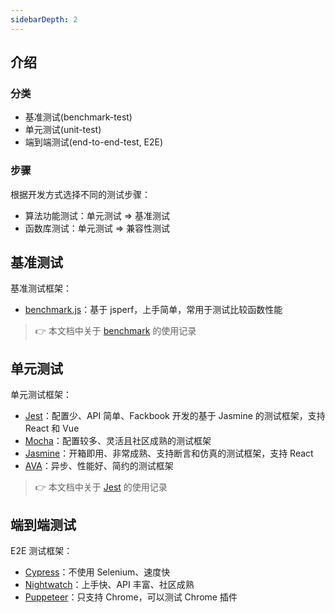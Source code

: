 ```yaml
---
sidebarDepth: 2
---
```


## 介绍

### 分类

+ 基准测试(benchmark-test)
+ 单元测试(unit-test)
+ 端到端测试(end-to-end-test, E2E)




### 步骤

根据开发方式选择不同的测试步骤：

+ 算法功能测试：单元测试 => 基准测试
+ 函数库测试：单元测试 => 兼容性测试





## 基准测试

基准测试框架：
+ [benchmark.js](https://github.com/bestiejs/benchmark.js)：基于 jsperf，上手简单，常用于测试比较函数性能


> :point_right: 本文档中关于 [benchmark](/front-end/engineering/engine/benchmark) 的使用记录




## 单元测试

单元测试框架：
+ [Jest](https://github.com/facebook/jest)：配置少、API 简单、Fackbook 开发的基于 Jasmine 的测试框架，支持 React 和 Vue
+ [Mocha](https://github.com/mochajs/mocha)：配置较多、灵活且社区成熟的测试框架
+ [Jasmine](https://github.com/jasmine/jasmine)：开箱即用、非常成熟、支持断言和仿真的测试框架，支持 React
+ [AVA](https://github.com/avajs/ava)：异步、性能好、简约的测试框架


> :point_right: 本文档中关于 [Jest](/front-end/engineering/engine/jest) 的使用记录



## 端到端测试

E2E 测试框架：
+ [Cypress](https://github.com/cypress-io/cypress)：不使用 Selenium、速度快
+ [Nightwatch](https://github.com/nightwatchjs/nightwatch)：上手快、API 丰富、社区成熟
+ [Puppeteer](https://github.com/puppeteer/puppeteer)：只支持 Chrome，可以测试 Chrome 插件